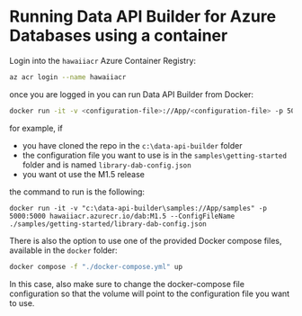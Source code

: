 # Running Data API Builder for Azure Databases using a container

Login into the `hawaiiacr` Azure Container Registry:

```bash
az acr login --name hawaiiacr
```

once you are logged in you can run Data API Builder from Docker:

```sh
docker run -it -v <configuration-file>://App/<configuration-file> -p 5000:5000 hawaiiacr.azurecr.io/dab:<tag> --ConfigFileName <configuration-file>
```

for example, if 
- you have cloned the repo in the `c:\data-api-builder` folder
- the configuration file you want to use is in the `samples\getting-started` folder and is named `library-dab-config.json` 
- you want ot use the M1.5 release

the command to run is the following:

```
docker run -it -v "c:\data-api-builder\samples://App/samples" -p 5000:5000 hawaiiacr.azurecr.io/dab:M1.5 --ConfigFileName ./samples/getting-started/library-dab-config.json
```

There is also the option to use one of the provided Docker compose files, available in the `docker` folder:

```bash
docker compose -f "./docker-compose.yml" up
```

In this case, also make sure to change the docker-compose file configuration so that the volume will point to the configuration file you want to use.

